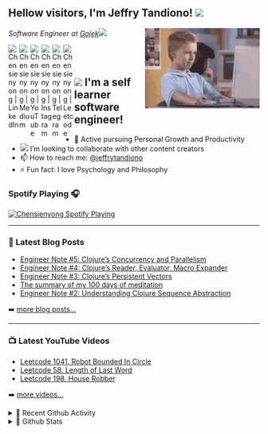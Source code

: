## Hellow visitors, I'm Jeffry Tandiono! <img src="https://media.giphy.com/media/hvRJCLFzcasrR4ia7z/giphy.gif" width="25">
<img align='right' src="https://github.com/Chensienyong/Chensienyong/blob/master/thumbs-up.gif?raw=true" width="230">
<p><em>Software Engineer at <a href="https://www.gojek.com">Gojek</a><img src="https://media.giphy.com/media/WUlplcMpOCEmTGBtBW/giphy.gif" width="30">
</em></p>

[<img align="left" alt="Chensienyong | LinkedIn" width="22px" src="https://cdn.jsdelivr.net/npm/simple-icons@v3/icons/linkedin.svg" />][linkedin]
[<img align="left" alt="Chensienyong | Medium" width="22px" src="https://cdn.jsdelivr.net/npm/simple-icons@v3/icons/medium.svg" />][medium]
[<img align="left" alt="Chensienyong | YouTube" width="22px" src="https://cdn.jsdelivr.net/npm/simple-icons@v3/icons/youtube.svg" />][youtube]
[<img align="left" alt="Chensienyong | Instagram" width="22px" src="https://cdn.jsdelivr.net/npm/simple-icons@v3/icons/instagram.svg" />][instagram]
[<img align="left" alt="Chensienyong | Telegram" width="22px" src="https://cdn.jsdelivr.net/npm/simple-icons@v3/icons/telegram.svg" />][telegram]
[<img align="left" alt="Chensienyong | Leetcode" width="22px" src="https://cdn.jsdelivr.net/npm/simple-icons@v3/icons/leetcode.svg" />][leetcode]

<br/>
<br/>

## <img src="https://media.giphy.com/media/VgCDAzcKvsR6OM0uWg/giphy.gif" width="50"> I'm a self learner software engineer!

- 🌱 Active pursuing Personal Growth and Productivity
- <img src="https://media.giphy.com/media/LnQjpWaON8nhr21vNW/giphy.gif" width="25"> I’m looking to collaborate with other content creators
- 📫 How to reach me: [@jeffrytandiono][telegram]
- ⚡ Fun fact: I love Psychology and Philosophy

### Spotify Playing 🎧
[<img src="https://spotify-readme.chensienyong.vercel.app/api/spotify-playing" alt="Chensienyong Spotify Playing" width="350" />][spotify]

---

### 📕 Latest Blog Posts

<!-- BLOG-POST-LIST:START -->
- [Engineer Note #5: Clojure’s Concurrency and Parallelism](https://medium.com/@chensienyong/engineer-note-5-clojures-concurrency-and-parallelism-9c7ac95567df?source=rss-c10f01989d8d------2)
- [Engineer Note #4: Clojure’s Reader, Evaluator, Macro Expander](https://medium.com/@chensienyong/engineer-note-4-clojures-reader-evaluator-macro-expander-ac1735f619e?source=rss-c10f01989d8d------2)
- [Engineer Note #3: Clojure’s Persistent Vectors](https://medium.com/@chensienyong/engineer-note-3-clojures-persistent-vectors-6631bd32a859?source=rss-c10f01989d8d------2)
- [The summary of my 100 days of meditation](https://medium.com/@chensienyong/the-summary-of-my-100-days-of-meditation-e02356b30ebd?source=rss-c10f01989d8d------2)
- [Engineer Note #2: Understanding Clojure Sequence Abstraction](https://medium.com/@chensienyong/engineer-note-2-understanding-clojure-sequence-abstraction-4961ea0f94f1?source=rss-c10f01989d8d------2)
<!-- BLOG-POST-LIST:END -->

➡️ [more blog posts...][medium]

---

### 📺 Latest YouTube Videos

<!-- YOUTUBE:START -->
- [Leetcode 1041. Robot Bounded In Circle](https://www.youtube.com/watch?v=gx6BLkjx9Wo)
- [Leetcode 58. Length of Last Word](https://www.youtube.com/watch?v=pL3aqLZE2Q4)
- [Leetcode 198. House Robber](https://www.youtube.com/watch?v=zisxrhGqU9Q)
<!-- YOUTUBE:END -->

➡️ [more videos...][youtube]

<details>
  <summary>💫 Recent Github Activity</summary>

<!--START_SECTION:activity-->
1. ❗️ Opened issue [#5433](https://github.com//timburgan/timburgan/issues/5433) in [timburgan/timburgan](https://github.com//timburgan/timburgan)
<!--END_SECTION:activity-->

</details>

<details>
  <summary>💫 Github Stats</summary>

  <img align="left" alt="Chensienyong's Github Stats" src="https://github-readme-stats.chensienyong.vercel.app/api?username=Chensienyong&show_icons=true&hide_border=true&count_private=true&theme=vue" />

</details>

[telegram]: https://t.me/jeffrytandiono
[spotify]: https://open.spotify.com/user/undzbkuvaf8cluv0isrw3tehd
[youtube]: https://www.youtube.com/channel/UC-CjxVLFbbgOot361O52YMg
[linkedin]: https://www.linkedin.com/in/jetee
[instagram]: https://www.instagram.com/chensienyong
[medium]: https://medium.com/@chensienyong
[leetcode]: https://leetcode.com/chensienyong
